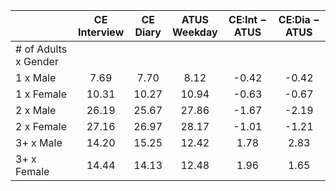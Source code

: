
|                      | CE<br>Interview |  CE<br>Diary | ATUS<br>Weekday | CE:Int &minus; ATUS | CE:Dia &minus; ATUS |
| -------------------- | :----------: | :----------: | :----------: | :----------: | :----------: |
| # of Adults x Gender |              |              |              |              |              |
| 1 x Male             |         7.69 |         7.70 |         8.12 |        -0.42 |        -0.42 |
| 1 x Female           |        10.31 |        10.27 |        10.94 |        -0.63 |        -0.67 |
| 2 x Male             |        26.19 |        25.67 |        27.86 |        -1.67 |        -2.19 |
| 2 x Female           |        27.16 |        26.97 |        28.17 |        -1.01 |        -1.21 |
| 3+ x Male            |        14.20 |        15.25 |        12.42 |         1.78 |         2.83 |
| 3+ x Female          |        14.44 |        14.13 |        12.48 |         1.96 |         1.65 |

